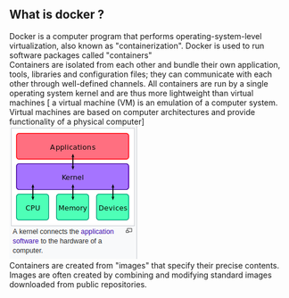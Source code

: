 ## What is docker ? 
Docker is a computer program that performs operating-system-level virtualization, also known as "containerization".
Docker is used to run software packages called "containers"   
Containers are isolated from each other and bundle their own application, tools, libraries and configuration files; 
they can communicate with each other through well-defined channels. All containers are run by a single operating system kernel 
and are thus more lightweight than virtual machines  [ a virtual machine (VM) is an emulation of a computer system. Virtual machines are based on computer architectures and provide functionality of a physical computer]   
![kernel](https://github.com/sujonict07/Docker_boss/blob/master/kernel.png)  
Containers are created from "images" that specify their precise contents.
Images are often created by combining and modifying standard images downloaded from public repositories.
